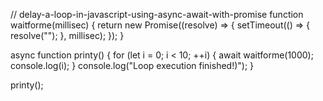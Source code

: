 // delay-a-loop-in-javascript-using-async-await-with-promise
function waitforme(millisec) {
  return new Promise((resolve) => {
    setTimeout(() => {
      resolve("");
    }, millisec);
  });
}

async function printy() {
  for (let i = 0; i < 10; ++i) {
    await waitforme(1000);
    console.log(i);
  }
  console.log("Loop execution finished!)");
}

printy();
